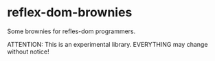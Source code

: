 # reflex-dom-brownies
Some brownies for refles-dom programmers.

ATTENTION: This is an experimental library. EVERYTHING may change without notice!
